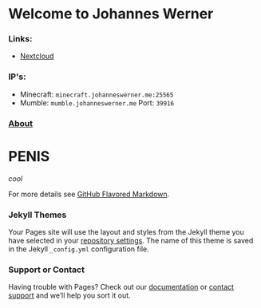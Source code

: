 # Welcome to Johannes Werner

### Links:

- [Nextcloud](https://nextcloud.johanneswerner.me:40972)

### IP's:

- Minecraft: `minecraft.johanneswerner.me:25565`
- Mumble: `mumble.johanneswerner.me`   Port: `39916`

### [About](https://jfwerner.github.io/about)

# PENIS

_cool_


For more details see [GitHub Flavored Markdown](https://guides.github.com/features/mastering-markdown/).

### Jekyll Themes

Your Pages site will use the layout and styles from the Jekyll theme you have selected in your [repository settings](https://github.com/jfwerner/jfwerner.github.io/settings). The name of this theme is saved in the Jekyll `_config.yml` configuration file.

### Support or Contact

Having trouble with Pages? Check out our [documentation](https://help.github.com/categories/github-pages-basics/) or [contact support](https://github.com/contact) and we’ll help you sort it out.
